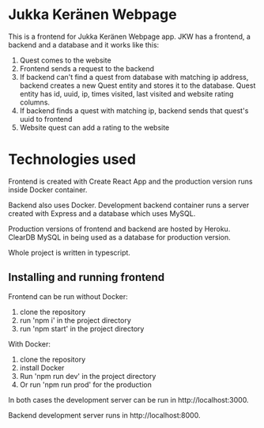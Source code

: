 # Jukka Keränen Webpage

This is a frontend for Jukka Keränen Webpage app. JKW has a frontend, a backend and a database and
it works like this:

1. Quest comes to the website
2. Frontend sends a request to the backend
3. If backend can't find a quest from database with matching ip address, backend creates a new Quest
entity and stores it to the database. Quest entity has id, uuid, ip, times visited, last visited
and website rating columns.
4. If backend finds a quest with matching ip, backend sends that quest's uuid to frontend
6. Website quest can add a rating to the website


# Technologies used

Frontend is created with Create React App and the production version runs inside Docker container.

Backend also uses Docker. Development backend container runs a server created with Express and a
database which uses MySQL.

Production versions of frontend and backend are hosted by Heroku. ClearDB MySQL in being used as
a database for production version.

Whole project is written in typescript.


## Installing and running frontend

Frontend can be run without Docker:

1. clone the repository
2. run 'npm i' in the project directory
3. run 'npm start' in the project directory

With Docker:

1. clone the repository
2. install Docker
3. Run 'npm run dev' in the project directory
4. Or run 'npm run prod' for the production

In both cases the development server can be run in http://localhost:3000.

Backend development server runs in http://localhost:8000.